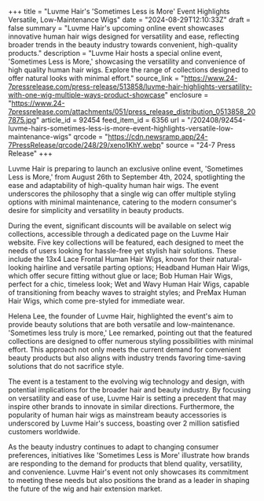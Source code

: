 +++
title = "Luvme Hair's 'Sometimes Less is More' Event Highlights Versatile, Low-Maintenance Wigs"
date = "2024-08-29T12:10:33Z"
draft = false
summary = "Luvme Hair's upcoming online event showcases innovative human hair wigs designed for versatility and ease, reflecting broader trends in the beauty industry towards convenient, high-quality products."
description = "Luvme Hair hosts a special online event, 'Sometimes Less is More,' showcasing the versatility and convenience of high quality human hair wigs. Explore the range of collections designed to offer natural looks with minimal effort."
source_link = "https://www.24-7pressrelease.com/press-release/513858/luvme-hair-highlights-versatility-with-one-wig-multiple-ways-product-showcase"
enclosure = "https://www.24-7pressrelease.com/attachments/051/press_release_distribution_0513858_207875.jpg"
article_id = 92454
feed_item_id = 6356
url = "/202408/92454-luvme-hairs-sometimes-less-is-more-event-highlights-versatile-low-maintenance-wigs"
qrcode = "https://cdn.newsramp.app/24-7PressRelease/qrcode/248/29/xeno1KhY.webp"
source = "24-7 Press Release"
+++

<p>Luvme Hair is preparing to launch an exclusive online event, 'Sometimes Less is More,' from August 26th to September 4th, 2024, spotlighting the ease and adaptability of high-quality human hair wigs. The event underscores the philosophy that a single wig can offer multiple styling options with minimal maintenance, catering to the modern consumer's desire for simplicity and versatility in beauty products.</p><p>During the event, significant discounts will be available on select wig collections, accessible through a dedicated page on the Luvme Hair website. Five key collections will be featured, each designed to meet the needs of users looking for hassle-free yet stylish hair solutions. These include the 13x4 Lace Frontal Human Hair Wigs, known for their natural-looking hairline and versatile parting options; Headband Human Hair Wigs, which offer secure fitting without glue or lace; Bob Human Hair Wigs, perfect for a chic, timeless look; Wet and Wavy Human Hair Wigs, capable of transitioning from beachy waves to straight styles; and PreMax Human Hair Wigs, which come pre-styled for immediate wear.</p><p>Helena Lee, the founder of Luvme Hair, highlighted the event's aim to provide beauty solutions that are both versatile and low-maintenance. 'Sometimes less truly is more,' Lee remarked, pointing out that the featured collections are designed to offer numerous styling possibilities with minimal effort. This approach not only meets the current demand for convenient beauty products but also aligns with industry trends favoring time-saving solutions that do not sacrifice style.</p><p>The event is a testament to the evolving wig technology and design, with potential implications for the broader hair and beauty industry. By focusing on versatility and ease of use, Luvme Hair is setting a precedent that may inspire other brands to innovate in similar directions. Furthermore, the popularity of human hair wigs as mainstream beauty accessories is underscored by Luvme Hair's success, boasting over 2 million satisfied customers worldwide.</p><p>As the beauty industry continues to adapt to changing consumer preferences, initiatives like 'Sometimes Less is More' illustrate how brands are responding to the demand for products that blend quality, versatility, and convenience. Luvme Hair's event not only showcases its commitment to meeting these needs but also positions the brand as a leader in shaping the future of the wig and hair extension market.</p>